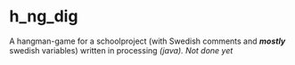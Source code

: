# h_ng_dig

A hangman-game for a schoolproject (with Swedish comments and ***mostly*** swedish variables) written in processing *(java). Not done yet*

